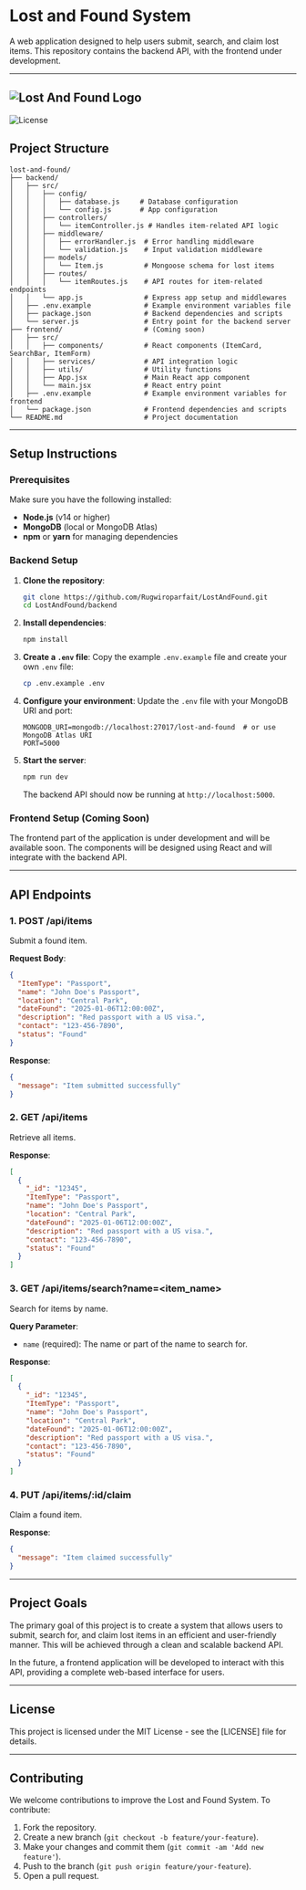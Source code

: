 
# Lost and Found System

A web application designed to help users submit, search, and claim lost items. This repository contains the backend API, with the frontend under development.

----------
![Lost And Found Logo](lost_and_found.webp"Lost_And_Found")
----------
![License](https://img.shields.io/badge/license-MIT-green.svg)
## Project Structure

```
lost-and-found/
├── backend/
│   ├── src/
│   │   ├── config/
│   │   │   ├── database.js     # Database configuration
│   │   │   └── config.js       # App configuration
│   │   ├── controllers/
│   │   │   └── itemController.js # Handles item-related API logic
│   │   ├── middleware/
│   │   │   ├── errorHandler.js  # Error handling middleware
│   │   │   └── validation.js    # Input validation middleware
│   │   ├── models/
│   │   │   └── Item.js          # Mongoose schema for lost items
│   │   ├── routes/
│   │   │   └── itemRoutes.js    # API routes for item-related endpoints
│   │   └── app.js               # Express app setup and middlewares
│   ├── .env.example             # Example environment variables file
│   ├── package.json             # Backend dependencies and scripts
│   └── server.js                # Entry point for the backend server
├── frontend/                    # (Coming soon)
│   ├── src/
│   │   ├── components/          # React components (ItemCard, SearchBar, ItemForm)
│   │   ├── services/            # API integration logic
│   │   ├── utils/               # Utility functions
│   │   ├── App.jsx              # Main React app component
│   │   └── main.jsx             # React entry point
│   ├── .env.example             # Example environment variables for frontend
│   └── package.json             # Frontend dependencies and scripts
└── README.md                    # Project documentation

```

----------

## Setup Instructions

### Prerequisites

Make sure you have the following installed:

-   **Node.js** (v14 or higher)
-   **MongoDB** (local or MongoDB Atlas)
-   **npm** or **yarn** for managing dependencies

### Backend Setup

1.  **Clone the repository**:
    
    ```bash
    git clone https://github.com/Rugwiroparfait/LostAndFound.git
    cd LostAndFound/backend
    
    ```
    
2.  **Install dependencies**:
    
    ```bash
    npm install
    
    ```
    
3.  **Create a `.env` file**: Copy the example `.env.example` file and create your own `.env` file:
    
    ```bash
    cp .env.example .env
    
    ```
    
4.  **Configure your environment**: Update the `.env` file with your MongoDB URI and port:
    
    ```env
    MONGODB_URI=mongodb://localhost:27017/lost-and-found  # or use MongoDB Atlas URI
    PORT=5000
    
    ```
    
5.  **Start the server**:
    
    ```bash
    npm run dev
    
    ```
    
    The backend API should now be running at `http://localhost:5000`.
    

### Frontend Setup (Coming Soon)

The frontend part of the application is under development and will be available soon. The components will be designed using React and will integrate with the backend API.

----------

## API Endpoints

### 1. **POST /api/items**

Submit a found item.

**Request Body**:

```json
{
  "ItemType": "Passport",
  "name": "John Doe's Passport",
  "location": "Central Park",
  "dateFound": "2025-01-06T12:00:00Z",
  "description": "Red passport with a US visa.",
  "contact": "123-456-7890",
  "status": "Found"
}

```

**Response**:

```json
{
  "message": "Item submitted successfully"
}

```

### 2. **GET /api/items**

Retrieve all items.

**Response**:

```json
[
  {
    "_id": "12345",
    "ItemType": "Passport",
    "name": "John Doe's Passport",
    "location": "Central Park",
    "dateFound": "2025-01-06T12:00:00Z",
    "description": "Red passport with a US visa.",
    "contact": "123-456-7890",
    "status": "Found"
  }
]

```

### 3. **GET /api/items/search?name=<item_name>**

Search for items by name.

**Query Parameter**:

-   `name` (required): The name or part of the name to search for.

**Response**:

```json
[
  {
    "_id": "12345",
    "ItemType": "Passport",
    "name": "John Doe's Passport",
    "location": "Central Park",
    "dateFound": "2025-01-06T12:00:00Z",
    "description": "Red passport with a US visa.",
    "contact": "123-456-7890",
    "status": "Found"
  }
]

```

### 4. **PUT /api/items/:id/claim**

Claim a found item.

**Response**:

```json
{
  "message": "Item claimed successfully"
}

```

----------

## Project Goals

The primary goal of this project is to create a system that allows users to submit, search for, and claim lost items in an efficient and user-friendly manner. This will be achieved through a clean and scalable backend API.

In the future, a frontend application will be developed to interact with this API, providing a complete web-based interface for users.

----------

## License

This project is licensed under the MIT License - see the [LICENSE] file for details.

----------

## Contributing

We welcome contributions to improve the Lost and Found System. To contribute:

1.  Fork the repository.
2.  Create a new branch (`git checkout -b feature/your-feature`).
3.  Make your changes and commit them (`git commit -am 'Add new feature'`).
4.  Push to the branch (`git push origin feature/your-feature`).
5.  Open a pull request.
